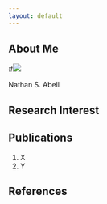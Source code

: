 ```yaml
---
layout: default
---
```


## About Me

#<img class="profile-picture" src="sherlock.jpg">

Nathan S. Abell

## Research Interest

## Publications

1. X
2. Y

## References
